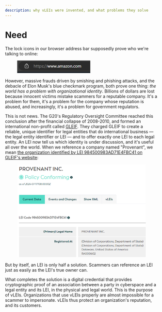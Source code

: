 ```yaml
---
description: why vLEIs were invented, and what problems they solve
---
```


# Need

The lock icons in our browser address bar supposedly prove who we're talking to online:

<figure><img src="../../../.gitbook/assets/amazon-lock-icon.png" alt=""><figcaption></figcaption></figure>

However, massive frauds driven by smishing and phishing attacks, and the debacle of Elon Musk's blue checkmark program, both prove one thing: _the world has a problem with organizational identity_. Billions of dollars are lost because innocent victims mistake scammers for a reputable company. It's a problem for them, it's a problem for the company whose reputation is abused, and increasingly, it's a problem for government regulators.

This is not news. The G20's Regulatory Oversight Committee reached this conclusion after the financial collapse of 2008-2010, and formed an international non-profit called [GLEIF](https://gleif.org). They charged GLEIF to create a reliable, unique identifier for legal entities that do international business — the legal entity identifier or LEI — and to offer exactly one LEI to each legal entity. An LEI now tell us which identity is under discussion, and it's useful all over the world. When we reference a company named "Provenant", we mean [the organization identified by LEI 984500983AD71E4FBC41 on GLEIF's website](https://search.gleif.org/#/record/984500983AD71E4FBC41):

<figure><img src="../../../.gitbook/assets/Provenant LEI record.png" alt=""><figcaption></figcaption></figure>

But by itself, an LEI is only half a solution. Scammers can reference an LEI just as easily as the LEI's true owner can.

What completes the solution is a digital credential that provides cryptographic proof of an association between a party in cyberspace and a legal entity and its LEI, in the physical and legal world. This is the purpose of vLEIs. Organizations that use vLEIs properly are almost impossible for a scammer to impersonate. vLEIs thus protect an organization's reputation, and its customers.
